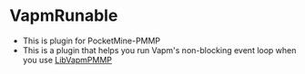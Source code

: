 # VapmRunable
- This is plugin for PocketMine-PMMP
- This is a plugin that helps you run Vapm's non-blocking event loop when you use [LibVapmPMMP](https://poggit.pmmp.io/ci/VennDev/VapmPMMP/VapmPMMP)
